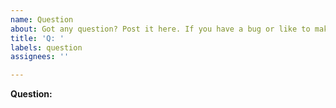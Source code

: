 ```yaml
---
name: Question
about: Got any question? Post it here. If you have a bug or like to make a feature request select the appropriate issue template.
title: 'Q: '
labels: question
assignees: ''

---
```


**Question:**
